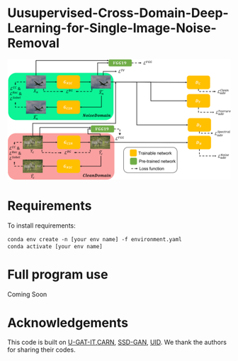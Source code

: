# Uusupervised-Cross-Domain-Deep-Learning-for-Single-Image-Noise-Removal  

![image](https://github.com/s0966066980/Uusupervised-Cross-Domain-Deep-Learning-for-Single-Image-Noise-Removal/blob/main/Figure/Figure1.png)


# Requirements
To install requirements:
```
conda env create -n [your env name] -f environment.yaml 
conda activate [your env name]
```
# Full program use
Coming  Soon


# Acknowledgements
This code is built on [U-GAT-IT](https://github.com/znxlwm/UGATIT-pytorch),[CARN](https://github.com/nmhkahn/CARN-pytorch), [SSD-GAN](https://github.com/cyq373/SSD-GAN), [UID](https://github.com/jdg900/UID-FDK/tree/1b1ae84d5a7b8bfdaac42c2f20660b0f8dbdeb75). We thank the authors for sharing their codes.
